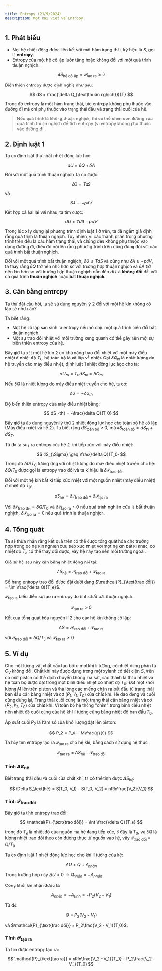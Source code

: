 ```yaml
---

title: Entropy (21/9/2024)
description: Một bài viết về Entropy.
---
```


## 1. Phát biểu

- Mọi hệ nhiệt động được liên kết với một hàm trạng thái, ký hiệu là $S$, gọi là <b>entropy</b>.
- Entropy của một hệ cô lập luôn tăng hoặc không đổi với một quá trình thuận nghịch.

$$
\Delta S_{\text{hệ cô lập}} = \mathcal{P}_{\text{tạo ra}} \geq 0
$$

Biến thiên entropy được định nghĩa như sau:

$$
dS = \frac{\delta Q_{\text{thuận nghịch}}}{T}
$$

Trong đó entropy là một hàm trạng thái, tức entropy không phụ thuộc vào đường đi mà chỉ phụ thuộc vào trạng thái đầu và trạng thái cuối của hệ.

> Nếu quá trình là không thuận nghịch, thì có thể chọn con đường của quá trình thuận nghịch để tính entropy (vì entropy không phụ thuộc vào đường đi).

## 2. Định luật 1
Ta có định luật thứ nhất nhiệt động lực học:

$$
dU = \delta Q + \delta A
$$

Đối với một quá trình thuận nghịch, ta có được:

$$
\delta Q = TdS
$$

và

$$
\delta A = -pdV
$$

Kết hợp cả hai lại với nhau, ta tìm được:

$$
dU = TdS - pdV
$$

Trong lúc xây dựng lại phương trình định luật 1 ở trên, ta đã ngầm giả định rằng quá trình là thuận nghịch. Tuy nhiên, vì các thành phần trong phương trình trên đều là các hàm trạng thái, và chúng đều không phụ thuộc vào dạng đường đi, điều đó nói lên rằng phương trình trên cũng đúng đối với các quá trình bất thuận nghịch.

Đối với một quá trình bất thuận nghịch, $\delta Q \leq TdS$ và cũng như $\delta A \geq -pdV$, ta thấy rằng $\delta Q$ trở nên nhỏ hơn so với trường hợp thuận nghịch và $\delta A$ trở nên lớn hơn so với trường hợp thuận nghịch dẫn đến $dU$ là <b>không đổi</b> đối với cả quá trình <b>thuận nghịch</b> hoặc <b>bất thuận nghịch</b>.

## 3. Cân bằng entropy

Ta thử đặt câu hỏi, ta sẽ sử dụng nguyên lý 2 đối với một hệ kín không cô lập sẽ như nào?

Ta biết rằng:
- Một hệ cô lập sản sinh ra entropy nếu nó chịu một quá trình biến đổi bất thuận nghịch.
- Một sự trao đổi nhiệt với môi trường xung quanh có thể gây nên một sự biến thiên entropy của hệ.

Bây giờ ta xét một hệ kín $\Sigma$ có khả năng trao đổi nhiệt với một máy điều nhiệt ở nhiệt độ $T_0$, hệ toàn bộ là cô lập về nhiệt. Gọi $\delta Q_{th}$ là nhiệt lượng do hệ truyền cho máy điều nhiệt, định luật 1 nhiệt động lực học cho ta:

$$
dU_{th} = T_0dS_{th} = \delta Q_{th}
$$

Nếu $\delta Q$ là nhiệt lượng do máy điều nhiệt truyền cho hệ, ta có:

$$
\delta Q = - \delta Q_{th}
$$

Độ biến thiên entropy của máy điều nhiệt bằng:

$$
dS_{th} = -\frac{\delta Q}{T_0}
$$

Bây giờ ta áp dụng nguyên lý thứ 2 nhiệt động lực học cho toàn bộ hệ cô lập (Máy điều nhiệt và hệ $\Sigma$). Ta biết rằng $dS_{\text{toàn bộ}} \geq 0$, mà $dS_{\text{toàn bộ}} = dS_{th} + dS_{\Sigma}$.

Từ đó ta suy ra entropy của hệ $\Sigma$ khi tiếp xúc với máy điều nhiệt:

$$
dS_{\Sigma} \geq \frac{\delta Q}{T_0}
$$

Trong đó $\delta Q/T_0$ tương ứng với nhiệt lượng do máy điều nhiệt truyền cho hệ: $\delta Q/T_0$ được gọi là entropy trao đổi và ta kí hiệu là $\delta \mathcal{P}_{\text{trao đổi}}$.

Đối với một hệ kín bất kì tiếp xúc nhiệt với một nguồn nhiệt (máy điều nhiệt) ở nhiệt độ $T_0$:

$$
dS_{\text{hệ}} = \delta \mathcal{P}_{\text{trao đổi}} + \delta \mathcal{P}_{\text{tạo ra}}
$$

Với $\delta \mathcal{P}_{\text{trao đổi}} = \delta Q/T_0$ và $\delta \mathcal{P}_\text{tạo ra} > 0$ nếu quá trình nghiên cứu là bất thuận nghịch, $\delta \mathcal{P}_\text{tạo ra} = 0$ nếu quá trình là thuận nghịch.

## 4. Tổng quát
Ta sẽ thừa nhận rằng kết quả trên có thể được tổng quát hóa cho trường hợp trong đó hệ kín nghiên cứu tiếp xúc nhiệt với một hệ kín bất kì khác, có nhiệt độ $T_e$ có thể thay đổi được, vậy hệ này tạo nên môi trường ngoài.

Giả sử hệ sau này cân bằng nhiệt động nội tại:

$$
\Delta S_{\text{hệ}} = \mathcal{P}_{\text{trao đổi}} + \mathcal{P}_{\text{tạo ra}} 
$$

Số hạng entropy trao đổi được đặt dưới dạng $\mathcal{P}_{\text{trao đổi}} = \int \frac{\delta Q}{T_e}$.

$\mathcal{P}_{\text{tạo ra}}$ biểu diễn sự tạo ra entropy do tính chất bất thuận nghịch:

$$
\mathcal{P}_{\text{tạo ra}} > 0
$$

Kết quả tổng quát hóa nguyên lí 2 cho các hệ kín không cô lập:

$$
\Delta S = \mathcal{P}_{\text{trao đổi}} + \mathcal{P}_{\text{tạo ra}}
$$

với $\mathcal{P}_{\text{trao đổi}} = \delta Q/T_0$ và $\mathcal{P}_{\text{tạo ra}} \geq 0$.

## 5. Ví dụ

Cho một lượng vật chất cấu tạo bởi $n$ mol khí lí tưởng, có nhiệt dung phân tử $C_V$ không đổi. Chất khí này được đựng trong một xylanh có tiết diện $S$, trên có một piston có thể dịch chuyển không ma sát, các thành là thấu nhiệt và hệ toàn bộ được đặt trong một bình điều nhiệt có nhiệt độ $T_0$. Đặt một khối lượng $M$ lên trên piston và thả lỏng các miếng chặn ra bắt đầu từ trạng thái ban đầu cân bằng nhiệt và cơ ($P_1, V_1, T_0$) của chất khí. Hệ dao động và cuối cùng dừng lại, Trạng thái cuối cùng là một trạng thái cân bằng nhiệt và cơ ($P_2, V_2, T_0$) của chất khí. Vì toàn bộ hệ thống "chìm" trong bình điều nhiệt nên nhiệt độ cuối cùng của hệ khí lí tưởng cũng bằng nhiệt độ ban đầu $T_0$.

Áp suất cuối $P_2$ là hàm số của khối lượng đặt lên piston:

$$
P_2 = P_0 + M\frac{g}{S}
$$

Ta hãy tìm entropy tạo ra $\mathcal{P}_{\text{tạo ra}}$ cho hệ khí, bằng cách sử dụng hệ thức:

$$
\mathcal{P}_{\text{tạo ra}} = \Delta S_\text{hệ} - \mathcal{P}_{\text{trao đổi}}
$$

### Tính $\Delta S_\text{hệ}$

Biết trạng thái đầu và cuối của chất khí, ta có thể tính được $\Delta S_\text{hệ}$:

$$
\Delta S_\text{hệ} = S(T_0, V_1) - S(T_0, V_2) = nRln\frac{V_2}{V_1}
$$

### Tính $\mathcal{P}_{\text{trao đổi}}$
Bây giờ ta tính entropy trao đổi:

$$
\mathcal{P}_{\text{trao đổi}} = \int \frac{\delta Q}{T_e}
$$

trong đó $T_e$ là nhiệt độ của nguồn mà hệ đang tiếp xúc, ở đây là $T_0$, và $\delta Q$ là lượng nhiệt trao đổi theo còn đường thực từ nguồn vào hệ, vậy $\mathcal{P}_{\text{trao đổi}} = Q/T_0$

Ta có định luật 1 nhiệt động lực học cho khí lí tưởng của hệ:

$$
\Delta U = Q + A_{nhận}
$$

Trong trường hợp này $\Delta U = 0 \rightarrow Q_{nhận} = -A_{nhận}$.

Công khối khí nhận được là:

$$
A_{nhận} = -A_{sinh} = -P_2(V_2 - V_1)
$$

Từ đó:

$$
Q = P_2(V_2 - V_1)
$$

và $\mathcal{P}_{\text{trao đổi}} = P_2\frac{V_2 - V_1}{T_0}$.

### Tính $\mathcal{P}_{\text{tạo ra}}$

Ta tìm được entropy tạo ra:

$$
\mathcal{P}_{\text{tạo ra}} = nRln\frac{V_2 - V_1}{T_0} - P_2\frac{V_2 - V_1}{T_0}
$$
